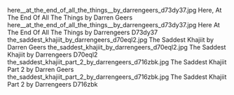 here__at_the_end_of_all_the_things__by_darrengeers_d73dy37.jpg Here, At The End Of All The Things by Darren Geers
here__at_the_end_of_all_the_things__by_darrengeers_d73dy37.jpg Here  At The End Of All The Things  by Darrengeers D73dy37
the_saddest_khajiit_by_darrengeers_d70eql2.jpg The Saddest Khajiit by Darren Geers
the_saddest_khajiit_by_darrengeers_d70eql2.jpg The Saddest Khajiit by Darrengeers D70eql2
the_saddest_khajiit_part_2_by_darrengeers_d716zbk.jpg The Saddest Khajiit Part 2 by Darren Geers
the_saddest_khajiit_part_2_by_darrengeers_d716zbk.jpg The Saddest Khajiit Part 2 by Darrengeers D716zbk
